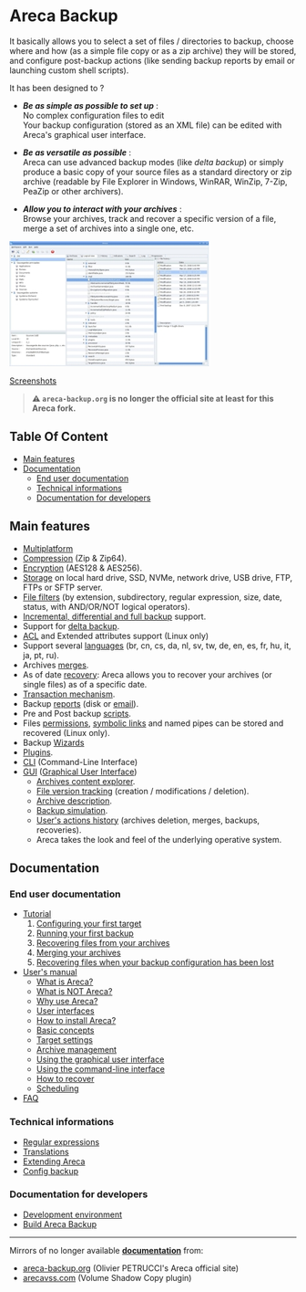 # Areca Backup

It basically allows you to select a set of files / directories to backup,
choose where and how (as a simple file copy or as a zip archive) they will be stored,
and configure post-backup actions (like sending backup reports by email or launching custom shell scripts).

It has been designed to ?

- ***Be as simple as possible to set up*** :<br>
  No complex configuration files to edit<br>
  Your backup configuration (stored as an XML file)
  can be edited with Areca's graphical user interface.

- ***Be as versatile as possible*** :<br>
  Areca can use advanced backup modes (like *delta backup*)
  or simply produce a basic copy of your source files as a standard directory
  or zip archive (readable by File Explorer in Windows, WinRAR, WinZip, 7-Zip, PeaZip or other archivers).

- ***Allow you to interact with your archives*** :<br>
  Browse your archives, track and recover a specific version of a file,
  merge a set of archives into a single one, etc.

[![](documentation/user/images/main_sc.jpg)](documentation/user/screenshots.md "See more screenshots")

[Screenshots](documentation/user/screenshots.md)

> **:warning: `areca-backup.org` is no longer the official site at least for this Areca fork.**


## Table Of Content

- [Main features](#main-features)
- [Documentation](#documentation)
  - [End user documentation](#end-user-documentation)
  - [Technical informations](#technical-informations)
  - [Documentation for developers](#documentation-for-developers)


## Main features

- [Multiplatform](documentation/user/documentation.md#how-to-install-areca-)
- [Compression](documentation/user/documentation.md#compression) (Zip & Zip64).
- [Encryption](documentation/user/documentation.md#encryption) (AES128 & AES256).
- [Storage](documentation/user/documentation.md#target-settings)
  on local hard drive, SSD, NVMe, network drive, USB drive, FTP, FTPs or SFTP server.
- [File filters](documentation/user/documentation.md#file-filters)
  (by extension, subdirectory, regular expression, size, date, status, with AND/OR/NOT logical operators).
- [Incremental, differential and full backup](documentation/user/documentation.md#backup-types) support.
- Support for [delta backup](documentation/user/documentation.md#storage-modes).
- [ACL](documentation/user/faq.md#acl-and-extended-attributes-support-)
  and Extended attributes support (Linux only)
- Support several [languages](documentation/user/documentation.md#translations)
  (br, cn, cs, da, nl, sv, tw, de, en, es, fr, hu, it, ja, pt, ru).
- Archives [merges](documentation/user/documentation.md#merge).
- As of date [recovery](documentation/user/documentation.md#how-to-recover):
  Areca allows you to recover your archives (or single files) as of a specific date.
- [Transaction mechanism](documentation/user/features.md#backup-engine-features-).
- Backup [reports](documentation/user/documentation.md#prepost-processing)
  (disk or [email](documentation/user/images/linux/original/email.jpg)).
- Pre and Post backup [scripts](documentation/user/documentation.md#prepost-processing).
- Files [permissions](documentation/user/documentation.md#files-management),
  [symbolic links](documentation/user/documentation.md#file-filters)
  and named pipes can be stored and recovered (Linux only).
- Backup [Wizards](documentation/user/documentation.md#using-the-wizards)
- [Plugins](documentation/user/documentation.md#extending-areca).
- [CLI](documentation/user/documentation.md#command-line-interface)
  (Command-Line Interface)
- [GUI](documentation/user/documentation.md#gui)
  ([Graphical User Interface](documentation/user/screenshots.md "Screenshots"))
    - [Archives content explorer](documentation/user/images/linux/original/physical_view.jpg).
    - [File version tracking](documentation/user/images/linux/original/logical_view.jpg)
      (creation / modifications / deletion).
    - [Archive description](documentation/user/images/linux/original/detail_properties.jpg).
    - [Backup simulation](documentation/user/images/linux/original/simulation.jpg).
    - [User's actions history](documentation/user/images/linux/original/history.jpg)
      (archives deletion, merges, backups, recoveries).
    - Areca takes the look and feel of the underlying operative system.


## Documentation

### End user documentation

- [Tutorial](documentation/user/tutorial.md)
  1. [Configuring your first target](documentation/user/tutorial1.md)
  2. [Running your first backup](documentation/user/tutorial2.md)
  3. [Recovering files from your archives](documentation/user/tutorial3.md)
  4. [Merging your archives](documentation/user/tutorial4.md)
  5. [Recovering files when your backup configuration has been lost](documentation/user/tutorial5.md)
- [User's manual](documentation/user/documentation.md)
  - [What is Areca?](documentation/user/documentation.md#what-is-areca-)
  - [What is NOT Areca?](documentation/user/documentation.md#what-is-not-areca-)
  - [Why use Areca?](documentation/user/documentation.md#why-use-areca-)
  - [User interfaces](documentation/user/documentation.md#user-interfaces)
  - [How to install Areca?](documentation/user/documentation.md#how-to-install-areca-)
  - [Basic concepts](documentation/user/documentation.md#basic-concepts)
  - [Target settings](documentation/user/documentation.md#target-settings)
  - [Archive management](documentation/user/documentation.md#archive-management)
  - [Using the graphical user interface](documentation/user/documentation.md#using-the-graphical-user-interface)
  - [Using the command-line interface](documentation/user/documentation.md#using-the-command-line-interface)
  - [How to recover](documentation/user/documentation.md#how-to-recover)
  - [Scheduling](documentation/user/documentation.md#scheduling)
- [FAQ](documentation/user/faq.md)

### Technical informations

- [Regular expressions](documentation/user/regex.md)
- [Translations](documentation/user/documentation.md#translations)
- [Extending Areca](documentation/user/documentation.md#extending-areca)
- [Config backup](documentation/user/config_backup.md)

### Documentation for developers

- [Development environment](documentation/developer/development-environment.md)
- [Build Areca Backup](documentation/developer/building.md)

---

Mirrors of no longer available [**documentation**](https://bugtamer.github.io/areca-backup-legacy-documentation/) from:
- [areca-backup.org](https://bugtamer.github.io/areca-backup-legacy-documentation/areca-backup.org/) (Olivier PETRUCCI's Areca official site)
- [arecavss.com](https://bugtamer.github.io/areca-backup-legacy-documentation/arecavss.com/)
  (Volume Shadow Copy plugin)
